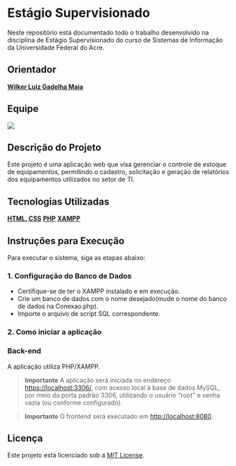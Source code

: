 # Estágio Supervisionado

Neste repositório está documentado todo o trabalho desenvolvido na disciplina de Estágio Supervisionado do curso de Sistemas de Informação da Universidade Federal do Acre.

## Orientador

**[Wilker Luiz Gadelha Maia](http://lattes.cnpq.br/9285050920722645)**

## Equipe

<a href="https://github.com/sandr01/Est-gioSupervisionado/graphs/contributors">
  <img src="https://contrib.rocks/image?repo=sandr01/Est-gioSupervisionado" />
</a>

## Descrição do Projeto
Este projeto é uma aplicação web que visa gerenciar o controle de estoque de equipamentos, permitindo o cadastro, solicitação e geração de relatórios dos equipamentos utilizados no setor de TI.

## Tecnologias Utilizadas
**[HTML, CSS](https://pos-unipar.github.io/assets/files/aula-02-f7c6a1ceb251f2c96d891a3bb17790ee.pdf)**
**[PHP](https://www.php.net/downloads)**
**[XAMPP](https://www.apachefriends.org/pt_br/download.html)**

## Instruções para Execução
Para executar o sistema, siga as etapas abaixo:

### 1. Configuração do Banco de Dados
- Certifique-se de ter o XAMPP instalado e em execução.
- Crie um banco de dados com o nome desejado(mude o nome do banco de dados na Conexao.php).
- Importe o arquivo de script SQL correspondente.

### 2. Como iniciar a aplicação

<h3>Back-end</h3>

A aplicação utiliza PHP/XAMPP.

> **Importante**
> A aplicação será iniciada no endereço <https://localhost:3306/>, com acesso local à base de dados MySQL, por meio da porta padrão 3306, utilizando o usuário "root" e senha vazia (ou conforme configurado).

> **Importante**
> O frontend será executado em <http://localhost:8080>.

## Licença
Este projeto está licenciado sob a [MIT License](LICENSE).
